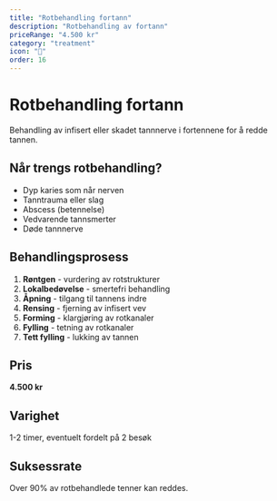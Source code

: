 ```yaml
---
title: "Rotbehandling fortann"
description: "Rotbehandling av fortann"
priceRange: "4.500 kr"
category: "treatment"
icon: "🔧"
order: 16
---
```


# Rotbehandling fortann

Behandling av infisert eller skadet tannnerve i fortennene for å redde tannen.

## Når trengs rotbehandling?
- Dyp karies som når nerven
- Tanntrauma eller slag
- Abscess (betennelse)
- Vedvarende tannsmerter
- Døde tannnerve

## Behandlingsprosess
1. **Røntgen** - vurdering av rotstrukturer
2. **Lokalbedøvelse** - smertefri behandling
3. **Åpning** - tilgang til tannens indre
4. **Rensing** - fjerning av infisert vev
5. **Forming** - klargjøring av rotkanaler
6. **Fylling** - tetning av rotkanaler
7. **Tett fylling** - lukking av tannen

## Pris
**4.500 kr**

## Varighet
1-2 timer, eventuelt fordelt på 2 besøk

## Suksessrate
Over 90% av rotbehandlede tenner kan reddes.